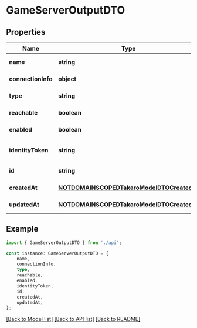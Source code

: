 # GameServerOutputDTO


## Properties

Name | Type | Description | Notes
------------ | ------------- | ------------- | -------------
**name** | **string** |  | [default to undefined]
**connectionInfo** | **object** |  | [default to undefined]
**type** | **string** |  | [default to undefined]
**reachable** | **boolean** |  | [default to undefined]
**enabled** | **boolean** |  | [default to undefined]
**identityToken** | **string** |  | [optional] [default to undefined]
**id** | **string** |  | [default to undefined]
**createdAt** | [**NOTDOMAINSCOPEDTakaroModelDTOCreatedAt**](NOTDOMAINSCOPEDTakaroModelDTOCreatedAt.md) |  | [default to undefined]
**updatedAt** | [**NOTDOMAINSCOPEDTakaroModelDTOCreatedAt**](NOTDOMAINSCOPEDTakaroModelDTOCreatedAt.md) |  | [default to undefined]

## Example

```typescript
import { GameServerOutputDTO } from './api';

const instance: GameServerOutputDTO = {
    name,
    connectionInfo,
    type,
    reachable,
    enabled,
    identityToken,
    id,
    createdAt,
    updatedAt,
};
```

[[Back to Model list]](../README.md#documentation-for-models) [[Back to API list]](../README.md#documentation-for-api-endpoints) [[Back to README]](../README.md)
